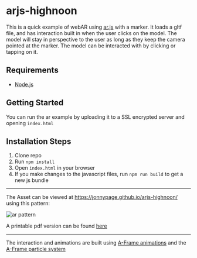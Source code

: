 # arjs-highnoon

This is a quick example of webAR using [ar.js](https://ar-js-org.github.io/AR.js/) with a marker. It loads a gltf file, and has interaction built in when the user clicks on the model. The model will stay in perspective to the user as long as they keep the camera pointed at the marker. The model can be interacted with by clicking or tapping on it.

## Requirements

- [Node.js](http://nodejs.org/)

## Getting Started

You can run the ar example by uploading it to a SSL encrypted server and opening `index.html`

## Installation Steps

1. Clone repo
2. Run `npm install`
3. Open `index.html` in your browser
4. If you make changes to the javascript files, run `npm run build` to get a new js bundle

---

The Asset can be viewed at https://jonnypage.github.io/arjs-highnoon/ using this pattern:

![ar pattern](https://jonnypage.github.io/arjs-highnoon/src/patterns/pattern-01.png)

A printable pdf version can be found [here](https://github.com/jonnypage/arjs-highnoon/blob/main/src/patterns/pattern-01-printable.pdf)

---

The interaction and animations are built using [A-Frame animations](https://github.com/aframevr/aframe) and the [A-Frame particle system](https://github.com/IdeaSpaceVR/aframe-particle-system-component)
